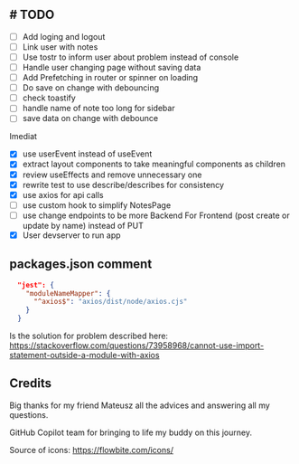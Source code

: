 ## \# TODO

- [ ]  Add loging and logout
- [ ]  Link user with notes
- [ ]  Use tostr to inform user about problem instead of console
- [ ]  Handle user changing page without saving data
- [ ] Add Prefetching in router or spinner on loading
- [ ] Do save on change with debouncing
- [ ] check toastify
- [ ] handle name of note too long for sidebar
- [ ] save data on change with debounce

Imediat
- [x] use userEvent instead of useEvent
- [x] extract layout components to take meaningful components as children
- [x] review useEffects and remove unnecessary one
- [x] rewrite test to use describe/describes for consistency
- [x] use axios for api calls
- [ ] use custom hook to simplify NotesPage
- [ ] use change endpoints to be more Backend For Frontend (post create or update by name) instead of PUT
- [x] User devserver to run app

## packages.json comment
```json
  "jest": {
    "moduleNameMapper": {
      "^axios$": "axios/dist/node/axios.cjs"
    }
  }
```
Is the solution for problem described here:
https://stackoverflow.com/questions/73958968/cannot-use-import-statement-outside-a-module-with-axios


## Credits
Big thanks for my friend Mateusz all the advices and answering all my questions.

GitHub Copilot team for bringing to life my buddy on this journey. 

Source of icons: https://flowbite.com/icons/